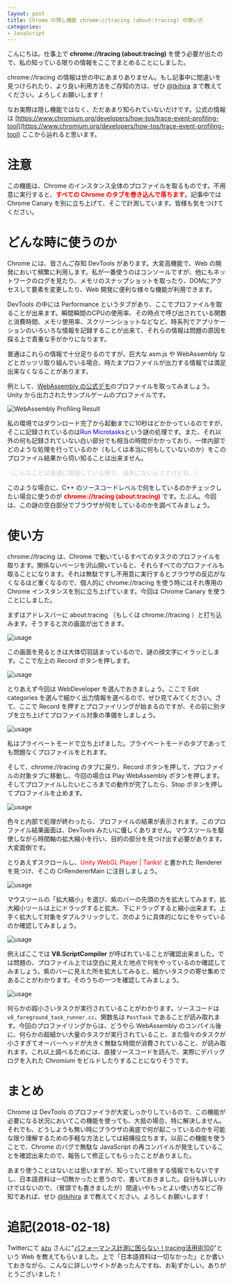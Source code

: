 ```yaml
---
layout: post
title: Chrome の隠し機能 chrome://tracing (about:tracing) の使い方
categories:
- JavaScript
---
```


こんにちは。仕事上で <span style="font-weight:bold">chrome://tracing (about:tracing)</span> を使う必要が出たので、私の知っている限りの情報をここでまとめることにしました。

chrome://tracing の情報は世の中にあまりありません。もし記事中に間違いを見つけられたり、より良い利用方法をご存知の方は、ぜひ [@tkihira](https://twitter.com/tkihira) まで教えてください。よろしくお願いします！

なお実際は隠し機能ではなく、ただあまり知られていないだけです。公式の情報は [https://www.chromium.org/developers/how-tos/trace-event-profiling-tool](https://www.chromium.org/developers/how-tos/trace-event-profiling-tool) ここから辿れると思います。



# 注意

この機能は、Chrome のインスタンス全体のプロファイルを取るものです。不用意に実行すると、<span style="color:red;font-weight:bold">すべての Chrome のタブを巻き込んで落ちます</span>。記事中では Chrome Canary を別に立ち上げて、そこで計測しています。皆様も気をつけてください。

# どんな時に使うのか

Chrome には、皆さんご存知 DevTools があります。大変高機能で、Web の開発において頻繁に利用します。私が一番使うのはコンソールですが、他にもネットワークのログを見たり、メモリのスナップショットを取ったり、DOMにアクセスして要素を変更したり、Web 開発に便利な様々な機能が利用できます。

DevTools の中には Performance というタブがあり、ここでプロファイルを取ることが出来ます。瞬間瞬間のCPUの使用率、その時点で呼び出されている関数と消費時間、メモリ使用率、スクリーンショットなどなど、時系列でアプリケーションのいろいろな情報を記録することが出来て、それらの情報は問題の原因を探る上で貴重な手がかりになります。

普通はこれらの情報で十分足りるのですが、巨大な asm.js や WebAssembly などとガッツリ取り組んでいる場合、時たまプロファイルが出力する情報では満足出来なくなることがあります。

例として、[WebAssembly の公式デモ](http://webassembly.org/demo/)のプロファイルを取ってみましょう。Unity から出力されたサンプルゲームのプロファイルです。

![WebAssembly Profiling Result](/img/wasm-profile.png)


私の環境ではダウンロード完了から起動までに10秒ほどかかっているのですが、そこに記録されているのは<span style="color:blue">Run Microtasks</span>という謎の処理です。また、それ以外の何も記録されていない白い部分でも相当の時間がかかっており、一体内部でどのような処理を行っているのか（もしくは本当に何もしていないのか）をこのプロファイル結果から伺い知ることは出来ません。

<span style="color:#ccc">（こんなことは普通に開発している限り、滅多にないんですけどね…）</span>

このような場合に、C++ のソースコードレベルで何をしているのかチェックしたい場合に使うのが <span style="font-weight:bold;color:red">chrome://tracing (about:tracing)</span> です。たぶん。今回は、この謎の空白部分でブラウザが何をしているのかを調べてみましょう。

# 使い方

chrome://tracing は、Chrome で動いているすべてのタスクのプロファイルを取ります。関係ないページを沢山開いていると、それらすべてのプロファイルも取ることになります。それは無駄ですし不用意に実行するとブラウザの反応がなくなるほど重くなるので、個人的に chrome://tracing を使う時にはそれ専用の Chrome インスタンスを別に立ち上げています。今回は Chrome Canary を使うことにしました。

まずはアドレスバーに about:tracing （もしくは chrome://tracing ）と打ち込みます。そうすると次の画面が出てきます。

![usage](/img/tracing-usage-0.png)

この画面を見るときは大体切羽詰まっているので、謎の顔文字にイラッとします。ここで左上の Record ボタンを押します。

![usage](/img/tracing-usage-1.png)

とりあえず今回は WebDeveloper を選んでおきましょう。ここで Edit categories を選んで細かく出力情報を選べるので、ぜひ見てみてください。さて、ここで Record を押すとプロファイリングが始まるのですが、その前に別タブを立ち上げてプロファイル対象の準備をしましょう。

![usage](/img/tracing-usage-2.jpg)

私はプライベートモードで立ち上げました。プライベートモードのタブであっても問題なくプロファイルをとれます。

そして、chrome://tracing のタブに戻り、Record ボタンを押して、プロファイルの対象タブに移動し、今回の場合は Play WebAssembly ボタンを押します。そしてプロファイルしたいところまでの動作が完了したら、Stop ボタンを押してプロファイルを止めます。

![usage](/img/tracing-usage-3.png)

色々と内部で処理が終わったら、プロファイルの結果が表示されます。このプロファイル結果画面は、DevTools みたいに優しくありません。マウスツールを駆使しながら時間軸の拡大縮小を行い、目的の部分を見つけ出す必要があります。大変面倒です。

とりあえずスクロールし、<span style="color:red">Unity WebGL Player | Tanks!</span> と書かれた Renderer を見つけ、そこの CrRendererMain に注目しましょう。

![usage](/img/tracing-usage-4.png)

マウスツールの「拡大縮小」を選び、紫のバーの先頭の方を拡大してみます。拡大縮小ツールは上にドラッグすると拡大、下にドラッグすると縮小出来ます。上手く拡大して対象をダブルクリックして、次のように具体的になにをやっているのか確認してみましょう。

![usage](/img/tracing-usage-5.png)

例えばここでは <span style="font-weight:bold">V8.ScriptCompiler</span> が呼ばれていることが確認出来ました。では問題の、プロファイル上では空白に見えた地点で何をやっているのか確認してみましょう。紫のバーに見えた所を拡大してみると、細かいタスクの寄せ集めであることがわかります。そのうちの一つを確認してみましょう。

![usage](/img/tracing-usage-6.png)

何らかの超小さいタスクが実行されていることがわかります。ソースコードは `v8_foreground_task_runner.cc`、関数名は `PostTask` であることが読み取れます。今回のプロファイリングからは、どうやら WebAssembly のコンパイル後に、何らかの超細かい大量のタスクが実行されていること、また個々のタスクが小さすぎてオーバーヘッドが大きく無駄な時間が消費されていること、が読み取れます。これ以上調べるためには、直接ソースコードを読んで、実際にデバッグログを入れた Chromium をビルドしたりすることになりそうです。


# まとめ

Chrome は DevTools のプロファイラが大変しっかりしているので、この機能が必要になる状況においてこの機能を使っても、大抵の場合、特に解決しません。それでも、どうしようも無い時にブラウザの奥底で何が起こっているのかを可能な限り理解するための手軽な方法としては結構役立ちます。以前この機能を使うことで、Chrome のバグで無駄な JavaScript の再コンパイルが発生していることを確認出来たので、報告して修正してもらったことがありました。

あまり使うことはないとは思いますが、知っていて損をする情報でもないですし、日本語資料は一切無かったと思うので、書いておきました。自分も詳しいわけではないので、（冒頭でも書きましたが）間違いやもっとよい使い方などご存知であれば、ぜひ [@tkihira](https://twitter.com/tkihira) まで教えてください。よろしくお願いします！

# 追記(2018-02-18)

Twitterにて [azu](https://twitter.com/azu_re) さんに"[パフォーマンス計測に困らない！tracing活用術100](https://qiita.com/keishi/items/5f1af0851901e9021488)"という Web を教えてもらいました。上で「日本語資料は一切なかった」とか書いておきながら、こんなに詳しいサイトがあったんですね、お恥ずかしい。ありがとうございました！

